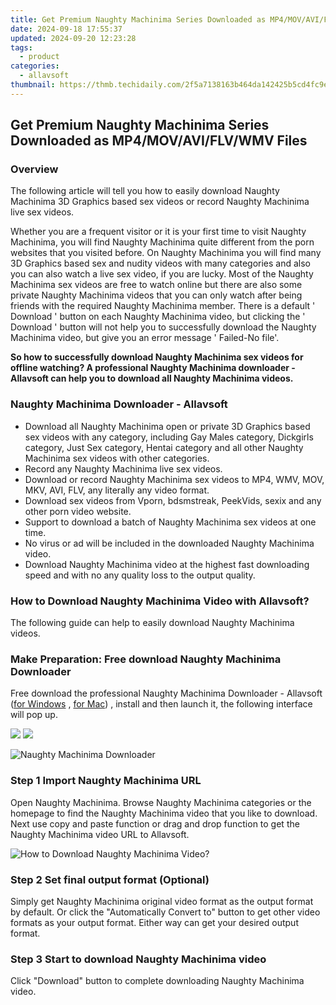 ```yaml
---
title: Get Premium Naughty Machinima Series Downloaded as MP4/MOV/AVI/FLV/WMV Files
date: 2024-09-18 17:55:37
updated: 2024-09-20 12:23:28
tags:
  - product
categories:
  - allavsoft
thumbnail: https://thmb.techidaily.com/2f5a7138163b464da142425b5cd4fc9ef8759bb9361cd872c71016b4ccd5a432.jpg
---
```


## Get Premium Naughty Machinima Series Downloaded as MP4/MOV/AVI/FLV/WMV Files

### Overview

The following article will tell you how to easily download Naughty Machinima 3D Graphics based sex videos or record Naughty Machinima live sex videos.

Whether you are a frequent visitor or it is your first time to visit Naughty Machinima, you will find Naughty Machinima quite different from the porn websites that you visited before. On Naughty Machinima you will find many 3D Graphics based sex and nudity videos with many categories and also you can also watch a live sex video, if you are lucky. Most of the Naughty Machinima sex videos are free to watch online but there are also some private Naughty Machinima videos that you can only watch after being friends with the required Naughty Machinima member. There is a default ' Download ' button on each Naughty Machinima video, but clicking the ' Download ' button will not help you to successfully download the Naughty Machinima video, but give you an error message ' Failed-No file'.

**So how to successfully download Naughty Machinima sex videos for offline watching? A professional Naughty Machinima downloader - Allavsoft can help you to download all Naughty Machinima videos.**

### Naughty Machinima Downloader - Allavsoft

* Download all Naughty Machinima open or private 3D Graphics based sex videos with any category, including Gay Males category, Dickgirls category, Just Sex category, Hentai category and all other Naughty Machinima sex videos with other categories.
* Record any Naughty Machinima live sex videos.
* Download or record Naughty Machinima sex videos to MP4, WMV, MOV, MKV, AVI, FLV, any literally any video format.
* Download sex videos from Vporn, bdsmstreak, PeekVids, sexix and any other porn video website.
* Support to download a batch of Naughty Machinima sex videos at one time.
* No virus or ad will be included in the downloaded Naughty Machinima video.
* Download Naughty Machinima video at the highest fast downloading speed and with no any quality loss to the output quality.

### How to Download Naughty Machinima Video with Allavsoft?

The following guide can help to easily download Naughty Machinima videos.

### Make Preparation: Free download Naughty Machinima Downloader

Free download the professional Naughty Machinima Downloader - Allavsoft ([for Windows](https://tools.techidaily.com/allavsoft/products/) , [for Mac](https://tools.techidaily.com/allavsoft/products/)) , install and then launch it, the following interface will pop up.

[![](https://www.allavsoft.com/how-to/../images/how-to/free-download-win.jpg)](https://tools.techidaily.com/allavsoft/products/) [![](https://www.allavsoft.com/how-to/../images/how-to/free-download-mac.jpg)](https://tools.techidaily.com/allavsoft/products/)

![Naughty Machinima Downloader](https://www.allavsoft.com/how-to/../images/allavsoft/screen-shot-600.jpg)

### Step 1 Import Naughty Machinima URL

Open Naughty Machinima. Browse Naughty Machinima categories or the homepage to find the Naughty Machinima video that you like to download. Next use copy and paste function or drag and drop function to get the Naughty Machinima video URL to Allavsoft.

![How to Download Naughty Machinima Video?](https://www.allavsoft.com/how-to/../images/how-to/download-rtmp-video/download-rtmp-video.jpg)

### Step 2 Set final output format (Optional)

Simply get Naughty Machinima original video format as the output format by default. Or click the "Automatically Convert to" button to get other video formats as your output format. Either way can get your desired output format.

### Step 3 Start to download Naughty Machinima video

Click "Download" button to complete downloading Naughty Machinima video.

<ins class="adsbygoogle"
     style="display:block"
     data-ad-format="autorelaxed"
     data-ad-client="ca-pub-7571918770474297"
     data-ad-slot="1223367746"></ins>



<ins class="adsbygoogle"
     style="display:block"
     data-ad-client="ca-pub-7571918770474297"
     data-ad-slot="8358498916"
     data-ad-format="auto"
     data-full-width-responsive="true"></ins>
